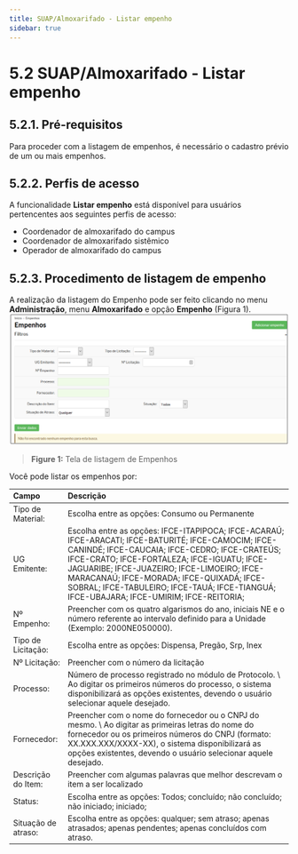 ```yaml
---
title: SUAP/Almoxarifado - Listar empenho
sidebar: true
---
```


# 5.2 SUAP/Almoxarifado - Listar empenho

## 5.2.1. Pré-requisitos

Para proceder com a listagem de empenhos, é necessário o cadastro prévio de um ou mais empenhos.

## 5.2.2. Perfis de acesso 

A funcionalidade **Listar empenho** está disponível para usuários pertencentes aos seguintes perfis de acesso:

  - Coordenador de almoxarifado do campus
  - Coordenador de almoxarifado sistêmico
  - Operador de almoxarifado do campus

## 5.2.3. Procedimento de listagem de empenho

A realização da listagem do Empenho pode ser feito clicando no menu **Administração**, menu **Almoxarifado** e opção **Empenho** (Figura 1).
![listar_empenhos_1](../images/listar_empenhos_1.png)
>**Figure 1:** Tela de listagem de Empenhos

Você pode listar os empenhos por: 

| Campo | Descrição |
| :-----| :---------|
| Tipo de Material: | Escolha entre as opções: Consumo ou Permanente |
| UG Emitente: | Escolha entre as opções: IFCE-ITAPIPOCA; IFCE-ACARAÚ; IFCE-ARACATI; IFCE-BATURITÉ; IFCE-CAMOCIM; IFCE-CANINDÉ; IFCE-CAUCAIA; IFCE-CEDRO; IFCE-CRATEÚS; IFCE-CRATO; IFCE-FORTALEZA; IFCE-IGUATU; IFCE-JAGUARIBE; IFCE-JUAZEIRO; IFCE-LIMOEIRO; IFCE-MARACANAÚ; IFCE-MORADA; IFCE-QUIXADÁ; IFCE-SOBRAL; IFCE-TABULEIRO; IFCE-TAUÁ; IFCE-TIANGUÁ; IFCE-UBAJARA; IFCE-UMIRIM; IFCE-REITORIA; |
| Nº Empenho: | Preencher com os quatro algarismos do ano, iniciais NE e o número referente ao intervalo definido para a Unidade (Exemplo: 2000NE050000). |
| Tipo de Licitação: | Escolha entre as opções: Dispensa, Pregão, Srp, Inex |
| Nº Licitação: | Preencher com o número da licitação |
| Processo: | Número de processo registrado no módulo de Protocolo. \\ Ao digitar os primeiros números do processo, o sistema disponibilizará as opções existentes, devendo o usuário selecionar aquele desejado. |
| Fornecedor: | Preencher com o nome do fornecedor ou o CNPJ do mesmo. \\ Ao digitar as primeiras letras do nome do fornecedor ou os primeiros números do CNPJ (formato: XX.XXX.XXX/XXXX-XX), o sistema disponibilizará as opções existentes, devendo o usuário selecionar aquele desejado. |
| Descrição do Item: | Preencher com algumas palavras que melhor descrevam o item a ser localizado |
| Status: | Escolha entre as opções: Todos; concluído; não concluído; não iniciado; iniciado;  |
| Situação de atraso: | Escolha entre as opções: qualquer; sem atraso; apenas atrasados; apenas pendentes; apenas concluídos com atraso. |
